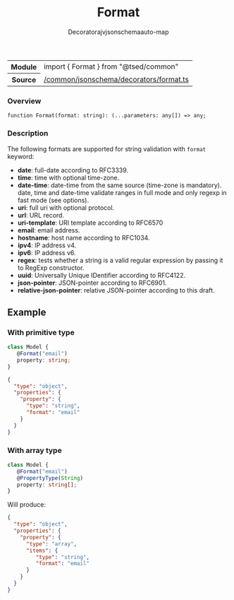 
<header class="symbol-info-header"><h1 id="format">Format</h1><label class="symbol-info-type-label decorator">Decorator</label><label class="api-type-label ajv" title="ajv">ajv</label><label class="api-type-label jsonschema" title="jsonschema">jsonschema</label><label class="api-type-label auto-map" title="The data will be stored on the right place according to the type and collectionType (primitive or collection).">auto-map</label></header>
<!-- summary -->
<section class="symbol-info"><table class="is-full-width"><tbody><tr><th>Module</th><td><div class="lang-typescript"><span class="token keyword">import</span> { Format }&nbsp;<span class="token keyword">from</span>&nbsp;<span class="token string">"@tsed/common"</span></div></td></tr><tr><th>Source</th><td><a href="https://github.com/Romakita/ts-express-decorators/blob/v4.4.1/src//common/jsonschema/decorators/format.ts#L0-L0">/common/jsonschema/decorators/format.ts</a></td></tr></tbody></table></section>
<!-- overview -->


### Overview


<pre><code class="typescript-lang ">function <span class="token function">Format</span><span class="token punctuation">(</span>format<span class="token punctuation">:</span> <span class="token keyword">string</span><span class="token punctuation">)</span><span class="token punctuation">:</span> <span class="token punctuation">(</span>...parameters<span class="token punctuation">:</span> <span class="token keyword">any</span><span class="token punctuation">[</span><span class="token punctuation">]</span><span class="token punctuation">)</span> => <span class="token keyword">any</span><span class="token punctuation">;</span></code></pre>


<!-- Parameters -->

<!-- Description -->


### Description

The following formats are supported for string validation with `format` keyword:

- **date**: full-date according to RFC3339.
- **time**: time with optional time-zone.
- **date-time**: date-time from the same source (time-zone is mandatory). date, time and date-time validate ranges in full mode and only regexp in fast mode (see options).
- **uri**: full uri with optional protocol.
- **url**: URL record.
- **uri-template**: URI template according to RFC6570
- **email**: email address.
- **hostname**: host name according to RFC1034.
- **ipv4**: IP address v4.
- **ipv6**: IP address v6.
- **regex**: tests whether a string is a valid regular expression by passing it to RegExp constructor.
- **uuid**: Universally Unique IDentifier according to RFC4122.
- **json-pointer**: JSON-pointer according to RFC6901.
- **relative-json-pointer**: relative JSON-pointer according to this draft.

## Example
### With primitive type

```typescript
class Model {
   @Format("email")
   property: string;
}
```

```json
{
  "type": "object",
  "properties": {
    "property": {
      "type": "string",
      "format": "email"
    }
  }
}
```

### With array type

```typescript
class Model {
   @Format("email")
   @PropertyType(String)
   property: string[];
}
```

Will produce:

```json
{
  "type": "object",
  "properties": {
    "property": {
      "type": "array",
      "items": {
         "type": "string",
         "format": "email"
      }
    }
  }
}
```

<!-- Members -->


